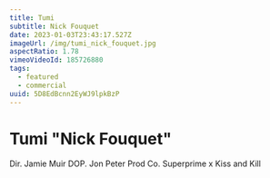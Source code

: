 ```yaml
---
title: Tumi
subtitle: Nick Fouquet
date: 2023-01-03T23:43:17.527Z
imageUrl: /img/tumi_nick_fouquet.jpg
aspectRatio: 1.78
vimeoVideoId: 185726880
tags:
  - featured
  - commercial
uuid: 5D8EdBcnn2EyWJ9lpkBzP
---
```


# Tumi "Nick Fouquet"

Dir. Jamie Muir
DOP. Jon Peter
Prod Co. Superprime x Kiss and Kill

